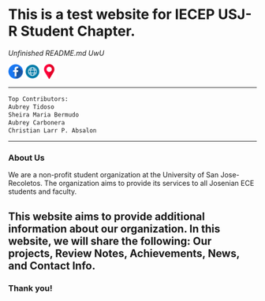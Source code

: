 # **This is a test website for IECEP USJ-R Student Chapter.**
_Unfinished README.md UwU_

[<img alt="IECEP - USJ-R STUDENT CHAPTER FB Page" width="30px" src="images/facebook.png" />](https://www.facebook.com/usjr.iecep) [<img alt="IECEP - USJ-R STUDENT CHAPTER Website" width="30px" src="images/browser.png" />](https://iecep-usj-r.github.io/iecep/) [<img alt="IECEP - USJ-R STUDENT CHAPTER Location" width="30px" src="images/placeholder.png" />](https://goo.gl/maps/sr2Yky2tYPuAyQob8)

----
```
Top Contributors:
Aubrey Tidoso
Sheira Maria Bermudo
Aubrey Carbonera
Christian Larr P. Absalon
```
----
### **About Us**
We are a non-profit student organization at the University of San Jose-Recoletos. The organization aims to provide its services to all Josenian ECE students and faculty.

This website aims to provide additional information about our organization. In this website, we will share the following: Our projects, Review Notes, Achievements, News, and Contact Info.
----

### Thank you!
